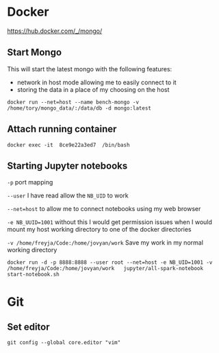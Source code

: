 # Docker
https://hub.docker.com/_/mongo/

## Start Mongo

This will start the latest mongo with the following features:

* network in host mode allowing me to easily connect to it
* storing the data in a place of my choosing on the host

```
docker run --net=host --name bench-mongo -v /home/tory/mongo_data/:/data/db -d mongo:latest
```

## Attach running container
```
docker exec -it  8ce9e22a3ed7  /bin/bash
```

## Starting Jupyter notebooks

`-p` port mapping

`--user` I have read allow the `NB_UID` to work

`--net=host` to allow me to connect notebooks using my web browser

`-e NB_UUID=1001` without this I would get permission issues when I would mount my host working directory to one of the docker directories

`-v /home/freyja/Code:/home/jovyan/work` Save my work in my normal working directory

```
docker run -d -p 8888:8888 --user root --net=host -e NB_UID=1001 -v /home/freyja/Code:/home/jovyan/work   jupyter/all-spark-notebook start-notebook.sh
```

# Git
## Set editor
```
git config --global core.editor "vim"
```
